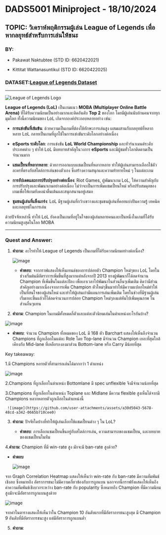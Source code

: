 # DADS5001 Miniproject - 18/10/2024
 
## TOPIC: วิเคราห์พฤติกรรมผู้เล่น League of Legends เพื่อหากลยุทธ์สำหรับการเล่นให้ชนะ
 
### BY:

- Pakawat Naktubtee (STD ID: 6620422021)

- Kittitat Wattanasuntikul (STD ID: 6620422025)
 
### DATASET:[League of Legends Dataset](https://www.kaggle.com/datasets/delfinaoliva/league-of-legends-champspopularity-winrate-kda/data)
 
---

![League of Legends Logo](https://github.com/user-attachments/assets/9eb4573e-0e91-4c84-8dbb-dfe8fdde681b)
 
**League of Legends (LoL)** เป็นเกมแนว **MOBA (Multiplayer Online Battle Arena)** ที่ได้รับความนิยมเป็นอย่างมากและติดอันดับ **Top 2** ของโลก โดยมีผู้เล่นนับล้านคนจากทุกมุมโลก ทั้งนี้ความนิยมของ LoL เกิดจากองค์ประกอบหลายอย่าง เช่น:
 
- **การแข่งขันที่เข้มข้น**: ด้วยความเป็นเกมที่ต้องใช้ทักษะการเล่นสูง ผสมผสานกับกลยุทธ์ที่หลากหลาย LoL กลายเป็นเกมที่ถูกใช้ในการแข่งขันระดับโลกอย่างต่อเนื่อง

- **eSports ระดับโลก**: การแข่งขัน **LoL World Championship** และทัวร์นาเมนต์ระดับประเทศต่าง ๆ ทำให้ LoL มีบทบาทสำคัญในวงการ **eSports** และมีผู้ชมทั่วโลกติดตามเป็นจำนวนมาก

- **แชมเปี้ยนที่หลากหลาย**: ด้วยการออกแบบแชมเปี้ยนที่หลากหลาย ทำให้ผู้เล่นสามารถเลือกใช้ตัวละครที่ตรงกับสไตล์การเล่นของตัวเอง ซึ่งสร้างความสนุกและความท้าทายใหม่ ๆ ในแต่ละเกม

- **การอัปเดตและการปรับปรุงอย่างต่อเนื่อง**: Riot Games, ผู้พัฒนาเกม LoL, ให้ความสำคัญกับการปรับปรุงและพัฒนาเกมอย่างต่อเนื่อง ไม่ว่าจะเป็นการเพิ่มแชมเปี้ยนใหม่ หรือปรับสมดุลของเกมเพื่อให้เกมยังคงน่าตื่นเต้นและสนุกสนานอยู่เสมอ

- **ชุมชนผู้เล่นที่แข็งแกร่ง**: LoL มีฐานผู้เล่นที่กว้างขวางและชุมชนผู้เล่นที่คอยแบ่งปันความรู้ เทคนิค และกลยุทธ์ในการเล่น
 
ด้วยปัจจัยเหล่านี้ ทำให้ LoL ยังคงเป็นเกมที่อยู่ในใจของผู้เล่นหลายคนและเป็นหนึ่งในเกมที่ได้รับความนิยมสูงสุดในโลก MOBA
 
---
 
### Quest and Answer:

1. **คำถาม**: อะไรทำให้ League of Legends เป็นเกมที่ได้รับความนิยมอย่างต่อเนื่อง?
 
   ![image](https://github.com/user-attachments/assets/12f2118f-57a3-4c4f-b07f-fe2ee496b48b)
 
   - **คำตอบ**: จากกราฟแสดงให้เห็นเทนด์ของการปล่อยตัว Champion ใหม่ๆของ LoL โดยในช่วงเริ่มต้นมีอัตราการเพิ่มขึ้นที่สูงมากแต่หลังจากปี 2013 ทางผู้พัฒนาก็ได้ลดจำนวน Champion ที่เพิ่มขึ้นในแต่ละปีลง เพื่อเอาเวลาไปพัฒนาในส่วนอื่นๆเพิ่มเติม คิดว่ามีส่วนสำคัญอย่างมากเนื่องจากการเพิ่ม Champion ตัวใหม่ๆขึ้นมาทำให้มีความแปลกใหม่ทำให้เป็นที่สนใจของผู้เล่นใหม่ และทำให้ผู้เล่นเก่ามีแผนการเล่นเพิ่มเติม โดยในช่วงที่มีฐานผู้เล่นเริ่มเยอะขึ้นแล้วก็ได้ลดจำนวนการปล่อย Champion ใหม่ๆลงแต่หันไปเพิ่มคุณภาพ ในส่วนอื่นๆแทน
 
2. **คำถาม**: Champion ในเกมมีทั้งหมดกี่ตัวและแต่ละตัวนิยมเล่นในตำแหน่งอะไรกันบ้าง?

![image](https://github.com/user-attachments/assets/be498181-8343-4de6-bb4f-510bf218efac)

   - **คำตอบ**: จำนวน Champion ทั้งหมดของ LoL มี 168 ตัว
Barchart แสดงให้เห็นถึงจำนวน Champions ที่ถูกเลือกในแต่ละ Role โดย Top-lane มีจำนวน Champion เยอะที่สุดใกล้เคียงกับ Mid-lane ที่เหลือรองลงมาส่วน Bottom-lane หรือ Carry มีน้อยที่สุด

Key takeaway:

1.มี Champions หลายตัวที่สามารถเล่นได้มากกว่า 1 ตำแหน่ง

![image](https://github.com/user-attachments/assets/12ee8b86-a198-4096-a86d-b3bbfcc7df78)

2.Champions ที่ถูกเลือกในตำแหน่ง Bottomlane มี spec unflexible จึงมีจำนวนน้อยที่สุด

3.Champions ที่ถูกเลือกในตำแหน่ง Toplane และ Midlane มีความ flexible สูงเห็นได้จากมี Champions หลากหลายตัวถูกเลือกในตำแหน่งนี้

     ![image](https://github.com/user-attachments/assets/a30d5043-5678-48cd-a342-0665b710cee0)
 
 
3. **คำถาม**: ปัจจัยใดบ้างที่ทำให้ผู้เล่นเลือกใช้แชมเปี้ยนต่าง ๆ ใน LoL?

   - **คำตอบ**: การเลือกแชมเปี้ยนขึ้นอยู่กับสไตล์การเล่น, ความสามารถของแชมเปี้ยน, และบทบาทของแชมเปี้ยนในทีม

4.**คำถาม**: Champion ที่มี win-rate สูง มักจะมี ban-rate สูงด้วย?

   - **คำตอบ**

     ![image](https://github.com/user-attachments/assets/c7be60c0-e531-430d-a62e-776f33cf2273)

   จาก Graph Correlation Heatmap แสดงให้เห็นว่า win-rate กับ ban-rate มีความสัมพันธ์เชิงลบ ซึ่งหมายถึง อัตราการชนะไม่มีความเกี่ยวข้องกับการถูกแบน 
   นอกจากนี้กราฟยังแสดงให้เห็นถึง ค่าความสัมพันธ์เชิงบวกระหว่าง ban-rate กับ popularity ซึ่งหมายถึง Champion ที่มีความนิยมสูงมักจะมีอัตราการถูกแบนสูงด้วย

![image](https://github.com/user-attachments/assets/719c5678-94eb-443e-9a0e-b19ae4cf2d3c)

จากค่าในตารางแสดงให้เห็นว่าใน Champion 10 อันดับแรกที่มีอัตราการชนะสูงสุด  มี Champion 9 อันดับที่มีอัตราการชนะสูง แต่มีอัตราการถูกแบนต่ำ

5. **คำถาม**: 
